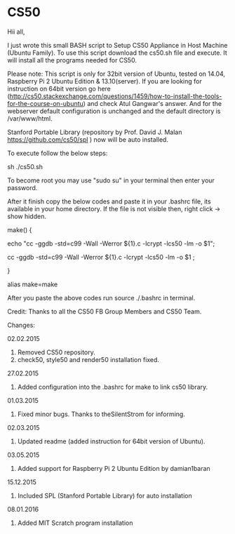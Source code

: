 # CS50

Hii all,

I just wrote this small BASH script to Setup CS50 Appliance in Host Machine (Ubuntu Family).
To use this script download the cs50.sh file and execute. It will install all the programs needed for CS50.

Please note: This script is only for 32bit version of Ubuntu, tested on 14.04, Raspberry Pi 2 Ubuntu Edition & 13.10(server). If you are looking for instruction on 64bit version go here (http://cs50.stackexchange.com/questions/1459/how-to-install-the-tools-for-the-course-on-ubuntu) and check Atul Gangwar's answer. And for the webserver default configuration is unchanged and the default directory is /var/www/html.

Stanford Portable Library (repository by Prof. David J. Malan https://github.com/cs50/spl ) now will be auto installed.

To execute follow the below steps:

sh ./cs50.sh

To become root you may use "sudo su" in your terminal then enter your password.

After it finish copy the below codes and paste it in your .bashrc file, its available in your home directory. If the file is not visible then, right click -> show hidden.


make() {

echo "cc -ggdb -std=c99 -Wall -Werror ${1}.c -lcrypt -lcs50 -lm -o $1";

cc -ggdb -std=c99 -Wall -Werror ${1}.c -lcrypt -lcs50 -lm -o $1 ;

}

alias make=make


After you paste the above codes run source ./.bashrc in terminal.

Credit: 
Thanks to all the CS50 FB Group Members and CS50 Team.

Changes:

02.02.2015

1. Removed CS50 repository.
2. check50, style50 and render50 installation fixed.

27.02.2015

1. Added configuration into the .bashrc for make to link cs50 library.

01.03.2015

1. Fixed minor bugs. Thanks to theSilentStrom for informing.

02.03.2015

1. Updated readme (added instruction for 64bit version of Ubuntu).

03.05.2015

1. Added support for Raspberry Pi 2 Ubuntu Edition by damian1baran

15.12.2015

1. Included SPL (Stanford Portable Library) for auto installation

08.01.2016

1. Added MIT Scratch program installation
